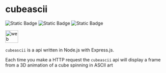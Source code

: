 # cubeascii
![Static Badge](https://img.shields.io/badge/certified_node.js_project-green?logo=nodedotjs&logoColor=white) ![Static Badge](https://img.shields.io/badge/certified_netlify_project-blue?logo=netlify&logoColor=white) ![Static Badge](https://img.shields.io/badge/certified_express_project-gray?logo=express&logoColor=white)

<img src="https://skillicons.dev/icons?i=nodejs,express,netlify" alt="web dev" height="40"/>

`cubeascii` is a api written in Node.js with Express.js.


Each time you make a HTTP request the `cubeascii` api will display a frame from a 3D animation of a cube spinning in ASCII art
